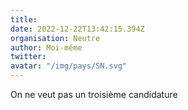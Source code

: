 ```yaml
---
title: 
date: 2022-12-22T13:42:15.394Z
organisation: Neutre 
author: Moi-même 
twitter: 
avatar: "/img/pays/SN.svg"
---
```


On ne veut pas un troisième candidature